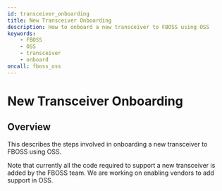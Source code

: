 ```yaml
---
id: transceiver_onboarding
title: New Transceiver Onboarding
description: How to onboard a new transceiver to FBOSS using OSS
keywords:
    - FBOSS
    - OSS
    - transceiver
    - onboard
oncall: fboss_oss
---
```

# New Transceiver Onboarding

## Overview

This describes the steps involved in onboarding a new transceiver to FBOSS using OSS.

Note that currently all the code required to support a new transceiver is added by the FBOSS team. We are working on enabling vendors to add support in OSS.
